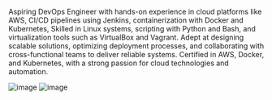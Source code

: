 Aspiring DevOps Engineer with hands-on experience in cloud platforms like AWS, CI/CD pipelines using Jenkins, containerization with Docker and Kubernetes, Skilled in Linux systems, scripting with Python and Bash, and virtualization tools such as VirtualBox and Vagrant. Adept at designing scalable solutions, optimizing deployment processes, and collaborating with cross-functional teams to deliver reliable systems. Certified in AWS, Docker, and Kubernetes, with a strong passion for cloud technologies and automation.

![image](https://github.com/user-attachments/assets/747329f3-4a42-407a-90b9-dcea7b52d536)
![image](https://github.com/user-attachments/assets/69232ef5-2130-4a6f-9173-ac8575dc2288)



<!---
bhaktraj/bhaktraj is a ✨ special ✨ repository because its `README.md` (this file) appears on your GitHub profile.
You can click the Preview link to take a look at your changes.
--->
